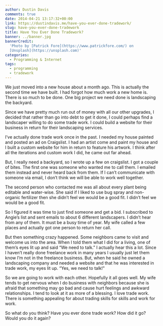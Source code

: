 ```yaml
---
author: Dustin Davis
comments: true
date: 2014-04-21 13:17:32+00:00
link: https://dustindavis.me/have-you-ever-done-tradework/
slug: have-you-ever-done-tradework
title: Have You Ever Done Tradework?
banner: ../banner.jpg
bannerCredit:
  'Photo by [Patrick Fore](https://www.patrickfore.com/) on
  [Unsplash](https://unsplash.com)'
categories:
  - Programming & Internet
tags:
  - programming
  - tradework
---
```


We just moved into a new house about a month ago. This is actually the second
time we have built. I had forgot how much work a new home is. There is so much
to be done. One big project we need done is landscaping the backyard.

Since we have pretty much run out of money with all our other upgrades, I
decided that rather than go into debt to get it done, I could perhaps find a
landscaper willing to do some trade work. I could build a website for their
business in return for their landscaping services.

I’ve actually done trade work once in the past. I needed my house painted and
posted an ad on Craigslist. I had an artist come and paint my house and I built
a custom website for him in return to feature his artwork. I think after all the
iterations and custom work I did, he came out far ahead.

But, I really need a backyard, so I wrote up a few on craigslist. I got a couple
of bites. The first one was someone who wanted me to call them. I emailed them
instead and never heard back from them. If I can’t communicate with someone via
email, I don’t think we will be able to work well together.

The second person who contacted me was all about every plant being editable and
water-wise. She said if I liked to use bug spray and non-organic fertilizer then
she didn’t feel we would be a good fit. I didn’t feel we would be a good fit.

So I figured it was time to just find someone and get a bid. I subscribed to
Angie’s list and sent emails to about 6 different landscapers. I didn’t hear
from any of them. It must be a busy time of year. My wife called a few places
and actually got one person to return her call.

But then something crazy happened. Some neighbors came to visit and welcome us
into the area. When I told them what I did for a living, one of them’s eyes lit
up and said “We need to talk.” I actually hear this a lot. Since I haven’t
really done freelance work in many years I usually just let them know I’m not in
the freelance business. But, when he said he owned a landscaping company and
needed a website and that he was interested in trade work, my eyes lit up. “Yes,
we need to talk!"

So we are going to work with each other. Hopefully it all goes well. My wife
tends to get nervous when I do business with neighbors because she is afraid
that something may go bad and cause hurt feelings and awkward relationships. I
tend to look at it as more of a blessing. I love trade work. There is something
appealing for about trading skills for skills and work for work.

So what do you think? Have you ever done trade work? How did it go? Would you do
it again?
